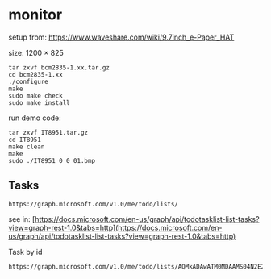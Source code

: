 # monitor

setup from: https://www.waveshare.com/wiki/9.7inch_e-Paper_HAT

size: 1200 × 825 

```
tar zxvf bcm2835-1.xx.tar.gz
cd bcm2835-1.xx
./configure
make
sudo make check
sudo make install
```

run demo code:

```
tar zxvf IT8951.tar.gz
cd IT8951
make clean
make
sudo ./IT8951 0 0 01.bmp
```

## Tasks

```
https://graph.microsoft.com/v1.0/me/todo/lists/
```


see in: [https://docs.microsoft.com/en-us/graph/api/todotasklist-list-tasks?view=graph-rest-1.0&tabs=http](https://docs.microsoft.com/en-us/graph/api/todotasklist-list-tasks?view=graph-rest-1.0&tabs=http)

Task by id

```
https://graph.microsoft.com/v1.0/me/todo/lists/AQMkADAwATM0MDAAMS04N2E2LWRhMDItMDACLTAwCgAuAAADlaHHnFnn1UuoFE2pMt0j5QEAaMraZPkN_0mltv0IMNqe5wAD5QRmOQAAAA==/tasks
```

